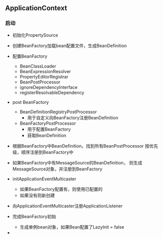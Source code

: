## ApplicationContext

### 启动
 * 初始化PropertySource
 * 创建BeanFactory加载bean配置文件，生成BeanDefinition
 * 配置BeanFactory
   + BeanClassLoader
   + BeanExpressionResolver
   + PropertyEditorRegistrar
   + BeanPostProcessor
   + ignoreDependencyInterface
   + registerResolvableDependency
 * post BeanFactory
   + BeanDefinitionRegistryPostProcessor
     - 用于自定义向BeanFactory注册BeanDefinition
   + BeanFactoryPostProcessor
     - 用于配置BeanFactory
     - 获取BeanDefinition
 * 根据BeanFactory中BeanDefinition，找到所有BeanPostProcessor
 按优先级，顺序注册到BeanFactory中
 * 如果BeanFactory中有MessageSource的BeanDefinition，
 则生成MessageSource对象，并注册到BeanFactory
 
 * initApplicationEventMulticaster
   + 如果BeanFactory配置有，则使用已配置的
   + 如果没有则新创建
 * 向ApplicationEventMulticaster注册ApplicationListener
 * 完成BeanFactory初始
   + 生成单例bean对象，如果Bean配置了LazyInit = false
 * 